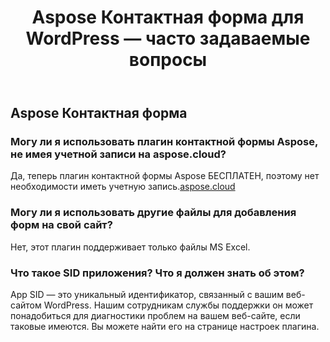 ﻿---
title: Aspose Контактная форма для WordPress — часто задаваемые вопросы
second_title: Aspose Contact Form Documen
type: docs
url: /ru/aspose-contact-form-for-wordpress-faqs/
description: Aspose Контактная форма поддерживает Excel для создания, преобразования, объединения, разделения, защиты, операций с внутренними объектами и т. д.
weight: 40
---
## Aspose Контактная форма
### Могу ли я использовать плагин контактной формы Aspose, не имея учетной записи на aspose.cloud?
 Да, теперь плагин контактной формы Aspose БЕСПЛАТЕН, поэтому нет необходимости иметь учетную запись.[aspose.cloud](https://www.aspose.cloud/)
### Могу ли я использовать другие файлы для добавления форм на свой сайт?
Нет, этот плагин поддерживает только файлы MS Excel.
### Что такое SID приложения? Что я должен знать об этом?
App SID — это уникальный идентификатор, связанный с вашим веб-сайтом WordPress. Нашим сотрудникам службы поддержки он может понадобиться для диагностики проблем на вашем веб-сайте, если таковые имеются. Вы можете найти его на странице настроек плагина.
